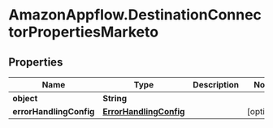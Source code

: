 # AmazonAppflow.DestinationConnectorPropertiesMarketo

## Properties

Name | Type | Description | Notes
------------ | ------------- | ------------- | -------------
**object** | **String** |  | 
**errorHandlingConfig** | [**ErrorHandlingConfig**](ErrorHandlingConfig.md) |  | [optional] 


